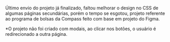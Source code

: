 Último envio do projeto já finalizado, faltou melhorar o design no CSS de algumas páginas secundárias, porém o tempo se esgotou, projeto referente 
ao programa de bolsas da Compass feito com base em projeto do Figma.

*O projeto não foi criado com modais, ao clicar nos botões, o usuário é redirecionado a outra página.
